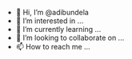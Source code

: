 - 👋 Hi, I’m @adibundela
- 👀 I’m interested in ...
- 🌱 I’m currently learning ...
- 💞️ I’m looking to collaborate on ...
- 📫 How to reach me ...

<!---
adibundela/adibundela is a ✨ special ✨ repository because its `README.md` (this file) appears on your GitHub profile.
You can click the Preview link to take a look at your changes.
--->
